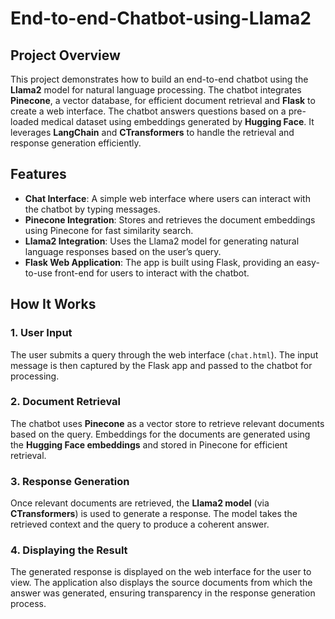 # End-to-end-Chatbot-using-Llama2

## Project Overview

This project demonstrates how to build an end-to-end chatbot using the **Llama2** model for natural language processing. The chatbot integrates **Pinecone**, a vector database, for efficient document retrieval and **Flask** to create a web interface. The chatbot answers questions based on a pre-loaded medical dataset using embeddings generated by **Hugging Face**. It leverages **LangChain** and **CTransformers** to handle the retrieval and response generation efficiently.

## Features

- **Chat Interface**: A simple web interface where users can interact with the chatbot by typing messages.
- **Pinecone Integration**: Stores and retrieves the document embeddings using Pinecone for fast similarity search.
- **Llama2 Integration**: Uses the Llama2 model for generating natural language responses based on the user’s query.
- **Flask Web Application**: The app is built using Flask, providing an easy-to-use front-end for users to interact with the chatbot.

## How It Works

### 1. **User Input**
The user submits a query through the web interface (`chat.html`). The input message is then captured by the Flask app and passed to the chatbot for processing.

### 2. **Document Retrieval**
The chatbot uses **Pinecone** as a vector store to retrieve relevant documents based on the query. Embeddings for the documents are generated using the **Hugging Face embeddings** and stored in Pinecone for efficient retrieval.

### 3. **Response Generation**
Once relevant documents are retrieved, the **Llama2 model** (via **CTransformers**) is used to generate a response. The model takes the retrieved context and the query to produce a coherent answer.

### 4. **Displaying the Result**
The generated response is displayed on the web interface for the user to view. The application also displays the source documents from which the answer was generated, ensuring transparency in the response generation process.

